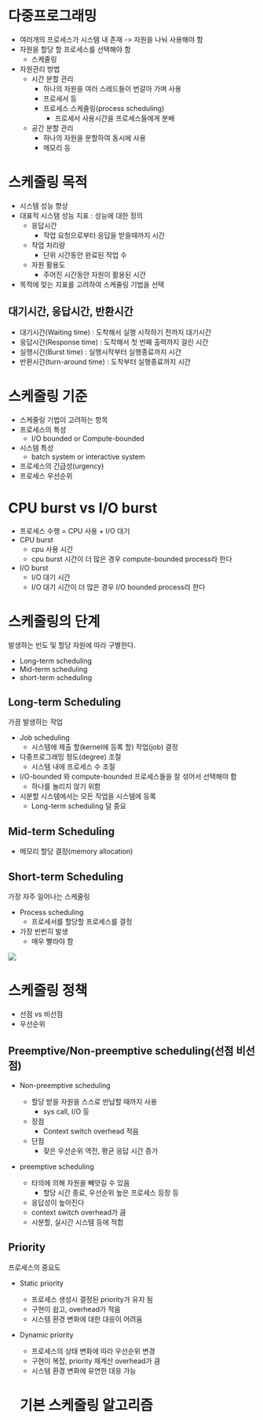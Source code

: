 # 다중프로그래밍
* 여러개의 프로세스가 시스템 내 존재 -> 자원을 나눠 사용해야 함
* 자원을 할당 할 프로세스를 선택해야 함
    * 스케줄링
* 자원관리 방법
    * 시간 분할 관리
        * 하나의 자원을 여러 스레드들이 번갈아 가며 사용
        * 프로세서 등
        * 프로세스 스케줄링(process scheduling) 
            * 프로세서 사용시간을 프로세스들에게 분배
    * 공간 분할 관리
        * 하나의 자원을 분할하여 동시에 사용
        * 메모리 등


# 스케줄링 목적
* 시스템 성능 향상
* 대표적 시스템 성능 지표 : 성능에 대한 정의
    * 응답시간
        * 작업 요청으로부터 응답을 받을때까지 시간
    * 작업 처리량
        * 단위 시간동안 완료된 작업 수
    * 자원 활용도
        * 주어진 시간동안 자원이 활용된 시간
* 목적에 맞는 지표를 고려하여 스케줄링 기법을 선택


## 대기시간, 응답시간, 반환시간
* 대기시간(Waiting time) : 도착해서 실행 시작하기 전까지 대기시간
* 응답시간(Response time) : 도착해서 첫 번째 출력까지 걸린 시간
* 실행시간(Burst time) : 실행시작부터 실행종료까지 시간
* 반환시간(turn-around time) : 도착부터 실행종료까지 시간


# 스케줄링 기준 
* 스케줄링 기법이 고려하는 항목
* 프로세스의 특성
    * I/O bounded or Compute-bounded
* 시스템 특성
    * batch system or interactive system
* 프로세스의 긴급성(urgency)
* 프로세스 우선순위


# CPU burst vs I/O burst
* 프로세스 수행 = CPU 사용 + I/O 대기
* CPU burst
    * cpu 사용 시간
    * cpu burst 시간이 더 많은 경우 compute-bounded process라 한다
* I/O burst
    * I/O 대기 시간
    * I/O 대기 시간이 더 많은 경우 I/O bounded process라 한다

# 스케줄링의 단계
발생하는 빈도 및 할당 자원에 따라 구별한다.

* Long-term scheduling 
* Mid-term scheduling
* short-term scheduling


## Long-term Scheduling
가끔 발생하는 작업
* Job scheduling
    * 시스템에 제출 할(kernel에 등록 할) 작업(job) 결정
* 다중프로그래밍 정도(degree) 조절
    * 시스템 내에 프로세스 수 조절
* I/O-bounded 와 compute-bounded 프로세스들을 잘 섞어서 선택해야 함
    * 하나를 놀리지 않기 위함
* 시분할 시스템에서는 모든 작업을 시스템에 등록
    * Long-term scheduling 덜 중요

## Mid-term Scheduling
* 메모리 할당 결정(memory allocation)


## Short-term Scheduling
가장 자주 일어나는 스케줄링
* Process scheduling
    * 프로세서를 할당할 프로세스를 결정
* 가장 빈번히 발생
    * 매우 빨라야 함

![](https://postfiles.pstatic.net/MjAyMTAzMjNfMjU2/MDAxNjE2NDMwNzYzOTk3.PAODQU8XI0yf1zZaLG22EVquLzhQdQhbx4kLQrsbkVQg.V_gJVIjBIhYJfdYsELuLL2at0IztRsd0T4ol-mtw0NIg.PNG.2008qwe/%EC%BA%A1%EC%B2%98.PNG?type=w773)



# 스케줄링 정책
* 선점 vs 비선점
* 우선순위

## Preemptive/Non-preemptive scheduling(선점 비선점)
* Non-preemptive scheduling
    * 할당 받을 자원을 스스로 반납할 때까지 사용
        * sys call, I/O 등
    * 장점
        * Context switch overhead 적음
    * 단점
        * 잦은 우선순위 역전, 평균 응답 시간 증가

* preemptive scheduling
    * 타의에 의해 자원을 빼앗길 수 있음
        * 할당 시간 종료, 우선순위 높은 프로세스 등장 등
    * 응답성이 높아진다
    * context switch overhead가 큼
    * 시분할, 실시간 시스템 등에 적합

## Priority
프로세스의 중요도

* Static priority
    * 프로세스 생성시 결정된 priority가 유지 됨
    * 구현이 쉽고, overhead가 적음
    * 시스템 환경 변화에 대한 대응이 어려움
* Dynamic priority
    * 프로세스의 상태 변화에 따라 우선순위 변경
    * 구현이 복잡, priority 재계산 overhead가 큼
    * 시스템 환경 변화에 유연한 대응 가능


    # 기본 스케줄링 알고리즘